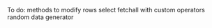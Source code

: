 To do:  methods to modify rows
        select fetchall with custom operators
        random data generator
